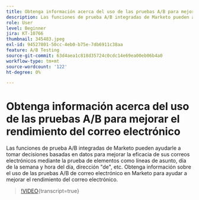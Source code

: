 ```yaml
---
title: Obtenga información acerca del uso de las pruebas A/B para mejorar el rendimiento del correo electrónico
description: Las funciones de prueba A/B integradas de Marketo pueden ayudarle a tomar decisiones basadas en datos para mejorar la eficacia de sus correos electrónicos mediante la prueba de elementos como líneas de asunto, día de la semana y hora del día, dirección "de", etc. Obtenga información sobre el uso de las pruebas A/B de correo electrónico en Marketo para ayudar a mejorar el rendimiento del correo electrónico.
role: User
level: Beginner
jira: KT-10766
thumbnail: 345483.jpeg
exl-id: 94527801-50cc-4eb0-b75e-7db6911c38aa
feature: A/B Testing
source-git-commit: 63d4aea1c818d35724c0cdc14e69ea00eb06b4a0
workflow-type: tm+mt
source-wordcount: '122'
ht-degree: 0%

---
```


# Obtenga información acerca del uso de las pruebas A/B para mejorar el rendimiento del correo electrónico

Las funciones de prueba A/B integradas de Marketo pueden ayudarle a tomar decisiones basadas en datos para mejorar la eficacia de sus correos electrónicos mediante la prueba de elementos como líneas de asunto, día de la semana y hora del día, dirección &quot;de&quot;, etc. Obtenga información sobre el uso de las pruebas A/B de correo electrónico en Marketo para ayudar a mejorar el rendimiento del correo electrónico.

>[!VIDEO](https://video.tv.adobe.com/v/345483/?quality=12&learn=on){transcript=true}
